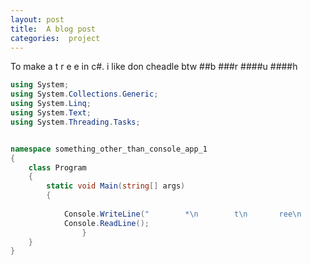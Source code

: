 ```yaml
---
layout: post
title:  A blog post
categories:  project
---
```

To make a t r e e in c#. i like don cheadle btw 
##b
###r
####u
####h

```csharp
using System;
using System.Collections.Generic;
using System.Linq;
using System.Text;
using System.Threading.Tasks;


namespace something_other_than_console_app_1
{
    class Program
    {
        static void Main(string[] args)
        {
            
            Console.WriteLine("        *\n        t\n       ree\n      treet\n     reetree\n       | |\n       | |\n       ---\n");
            Console.ReadLine();
                }
    }
}
